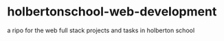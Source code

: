 # holbertonschool-web-development
a ripo for  the web full stack projects and tasks in holberton school
